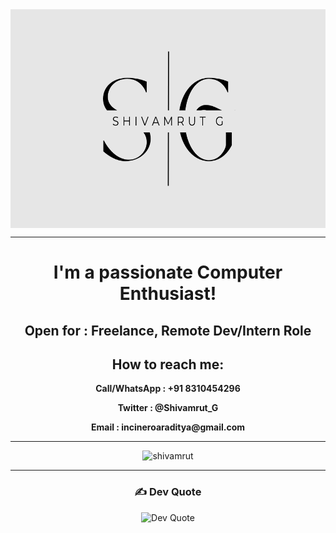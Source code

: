 <div align="center">
    <img src="1.png" alt="Business Card" width="600" height="350" style="display: block; margin: 0 auto;">
</div>

***

<h1 align="center">I'm a passionate Computer Enthusiast!</h1>
<h2 align="center"> Open for : Freelance, Remote Dev/Intern Role</h2>

<h2 align="center">How to reach me: </h2>
<p align="center"><strong>Call/WhatsApp : +91 8310454296</strong></p>
<p align="center"><strong>Twitter : @Shivamrut_G</strong></p>
<p align="center"><strong>Email : incineroaraditya@gmail.com</strong></p>
<hr>
<p align="center">
    <img src="https://github-readme-stats.vercel.app/api/top-langs?username=shivamrut&show_icons=true&locale=en&layout=compact" alt="shivamrut" />
</p>
<hr>
<h3 align="center">✍️ Dev Quote</h3>
<p align="center">
    <img src="https://quotes-github-readme.vercel.app/api?type=vertical&theme=gruvbox" alt="Dev Quote" />
</p>
